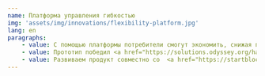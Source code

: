 ```yaml
---
name: Платформа управления гибкостью
img: 'assets/img/innovations/flexibility-platform.jpg'
lang: en
paragraphs:
    - value: С помощью платформы потребители смогут экономить, снижая потребление в часы пик, продавая энергию от микрогенерации и накопителей.
    - value: Прототип победил <a href="https://solutions.odyssey.org/hackathon-2020-vattenfall-challenge-balance-the-grid/" target="_blank">на хакатоне Odyssey</a>. Разботала его команда <a href="https://startblock.online/" target="_blank">Startblock</a> при нашем участии.
    - value: Развиваем продукт совместно со  <a href="https://startblock.online/" target="_blank">StartBlock</a>, <a href="https://idea-go.tech/" target="_blank>IDEA</a> и <a href="http://les.systems" target="_blank">Luxembourg Energy Storage Systems</a> в Люксембурге и Швеции.
---
```

